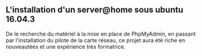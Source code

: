 ## L'installation d'un server@home sous ubuntu 16.04.3

De le recherche du matériel à la mise en place de PhpMyAdmin, en passant
par l'installation du pilote de la carte réseau, ce projet aura été
riche en nouveautées et une expérience très formatrice.

